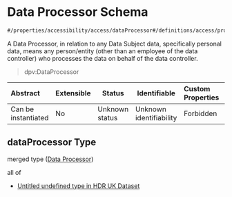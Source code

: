 # Data Processor Schema

```txt
#/properties/accessibility/access/dataProcessor#/definitions/access/properties/dataProcessor
```

A Data Processor, in relation to any Data Subject data, specifically personal data, means any person/entity (other than an employee of the data controller) who processes the data on behalf of the data controller.


> dpv:DataProcessor
>

| Abstract            | Extensible | Status         | Identifiable            | Custom Properties | Additional Properties | Access Restrictions | Defined In                                                                                         |
| :------------------ | ---------- | -------------- | ----------------------- | :---------------- | --------------------- | ------------------- | -------------------------------------------------------------------------------------------------- |
| Can be instantiated | No         | Unknown status | Unknown identifiability | Forbidden         | Allowed               | none                | [dataset.schema.json\*](../../../schema/dataset/latest/dataset.schema.json "open original schema") |

## dataProcessor Type

merged type ([Data Processor](dataset-definitions-access-properties-data-processor.md))

all of

-   [Untitled undefined type in HDR UK Dataset](dataset-definitions-access-properties-data-processor-allof-0.md "check type definition")
